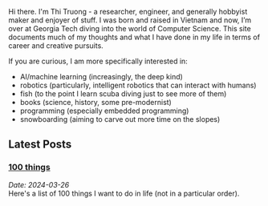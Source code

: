 Hi there. I'm Thi Truong - a researcher, engineer, and generally hobbyist maker and enjoyer of stuff. 
I was born and raised in Vietnam and now, I’m over at Georgia Tech diving into the world of Computer Science. This site documents much of my thoughts and what I have done in my life in terms of career and creative pursuits.

If you are curious, I am more specifically interested in:
- AI/machine learning (increasingly, the deep kind)
- robotics (particularly, intelligent robotics that can interact with humans)
- fish (to the point I learn scuba diving just to see more of them)
- books (science, history, some pre-modernist)
- programming (especially embedded programming)
- snowboarding (aiming to carve out more time on the slopes)

## Latest Posts

### [100 things](LINK_TO_POST_1)
*Date: 2024-03-26*  
Here's a list of 100 things I want to do in life (not in a particular order).
